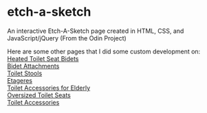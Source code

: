 # etch-a-sketch
An interactive Etch-A-Sketch page created in HTML, CSS, and JavaScript/jQuery (From the Odin Project)


Here are some other pages that I did some custom development on:<br/>
<a href="http://toiletops.com/heated-toilet-seat-bidets-2017/" data-expanded-url="http://toiletops.com/heated-toilet-seat-bidets-2017/" target="_blank" title="Heated toilet seat bidets">Heated Toilet Seat Bidets</a><br/>
<a href="http://toiletops.com/best-bidet-attachments-review/" data-expanded-url="http://toiletops.com/best-bidet-attachments-review/" target="_blank" title="Bidet Attachments">Bidet Attachments</a><br/>
<a href="http://toiletops.com/best-toilet-squat-stools/" data-expanded-url="http://toiletops.com/best-toilet-squat-stools/" target="_blank" title="toilet stools">Toilet Stools</a><br/>
<a href="http://toiletops.com/bathroom-etageres-space-savers-guide/" data-expanded-url="http://toiletops.com/bathroom-etageres-space-savers-guide/" target="_blank" title="etageres">Etageres</a><br/>
<a href="http://toiletops.com/toilet-accessories-for-elderly-individuals/" data-expanded-url="http://toiletops.com/toilet-accessories-for-elderly-individuals/" target="_blank" title="toilet accessories for elderly">Toilet Accessories for Elderly</a><br/>
<a href="http://toiletops.com/best-oversized-toilet-seats-review/" data-expanded-url="http://toiletops.com/best-oversized-toilet-seats-review/" target="_blank" title="Oversized toilet seats">Oversized Toilet Seats</a><br/>
<a href="http://toiletops.com/toilet-accessories-healthy-bowels-hygienics-toiletops-infographic/" data-expanded-url="http://toiletops.com/toilet-accessories-healthy-bowels-hygienics-toiletops-infographic/" target="_blank" title="toilet accessories">Toilet Accessories</a><br/>
